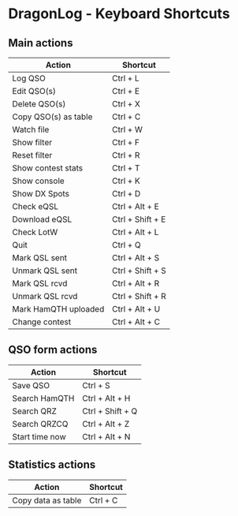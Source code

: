 DragonLog - Keyboard Shortcuts
==============================

Main actions
------------

| Action               | Shortcut         |
|----------------------|------------------|
| Log QSO              | Ctrl + L         |
| Edit QSO(s)          | Ctrl + E         |
| Delete QSO(s)        | Ctrl + X         |
| Copy QSO(s) as table | Ctrl + C         |
| Watch file           | Ctrl + W         |
| Show filter          | Ctrl + F         |
| Reset filter         | Ctrl + R         |
| Show contest stats   | Ctrl + T         |
| Show console         | Ctrl + K         |
| Show DX Spots        | Ctrl + D         |
| Check eQSL           | Ctrl + Alt + E   |
| Download eQSL        | Ctrl + Shift + E |
| Check LotW           | Ctrl + Alt + L   |
| Quit                 | Ctrl + Q         |
| Mark QSL sent        | Ctrl + Alt + S   |
| Unmark QSL sent      | Ctrl + Shift + S |
| Mark QSL rcvd        | Ctrl + Alt + R   |
| Unmark QSL rcvd      | Ctrl + Shift + R |
| Mark HamQTH uploaded | Ctrl + Alt + U   |
| Change contest       | Ctrl + Alt + C   |


QSO form actions
----------------

| Action         | Shortcut         |
|----------------|------------------|
| Save QSO       | Ctrl + S         |
| Search HamQTH  | Ctrl + Alt + H   |
| Search QRZ     | Ctrl + Shift + Q |
| Search QRZCQ   | Ctrl + Alt + Z   |
| Start time now | Ctrl + Alt + N   |


Statistics actions
------------------

| Action             | Shortcut |
|--------------------|----------|
| Copy data as table | Ctrl + C |
